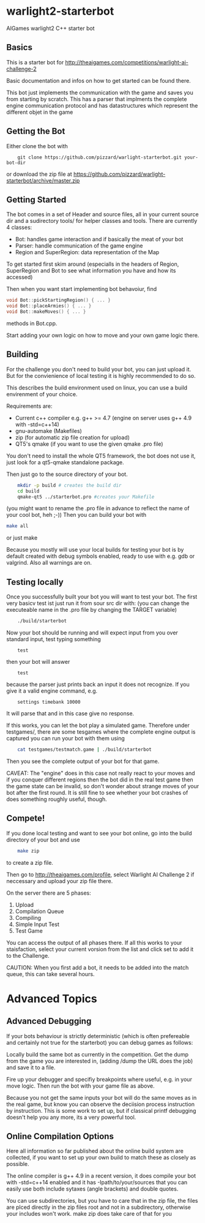 warlight2-starterbot
===================

AIGames warlight2 C++ starter bot

Basics
------

This is a starter bot for 
http://theaigames.com/competitions/warlight-ai-challenge-2

Basic documentation and infos on how to get started can be found there.

This bot just implements the communication with the game and saves you from starting by scratch.
This has a parser that implments the complete engine communication protocol and 
has datastructures which represent the different objet in the game

Getting the Bot
---------------

Either clone the bot with 
```
	git clone https://github.com/pizzard/warlight-starterbot.git your-bot-dir
```
or download the zip file at 
https://github.com/pizzard/warlight-starterbot/archive/master.zip


Getting Started
---------------

The bot comes in a set of Header and source files, all in your current source dir and 
a sudirectory tools/ for helper classes and tools.
There are currently 4 classes:
 * Bot: handles game interaction and if basically the meat of your bot
 * Parser: handle communication of the game engine
 * Region and SuperRegion: data representation of the Map

To get started first skim around (especialls in the headers of Region, SuperRegion and Bot
to see what information you have and how its accessed)

Then when you want start implementing bot behavoiur, find 
```c++
void Bot::pickStartingRegion() { ... }
void Bot::placeArmies() { ... }
void Bot::makeMoves() { ... }
```
methods in Bot.cpp.

Start adding your own logic on how to move and your own game logic there.


Building
--------

For the challenge you don't need to build your bot, you can just upload it.
But for the convienience of local testing it is highly recommended to do so.

This describes the build environment used on linux, you can use a build envirenment of your choice.

Requirements are:
 * Current c++ compiler e.g. g++ >= 4.7 (engine on server uses g++ 4.9 with -std=c++14)
 * gnu-automake (Makefiles)
 * zip (for automatic zip file creation for upload)
 * QT5's qmake (if you want to use the given qmake .pro file)

You don't need to install the whole QT5 framework, the bot does not use it, just look
for a qt5-qmake standalone package.

Then just go to the source directory of your bot.
```bash
	mkdir -p build # creates the build dir
	cd build
	qmake-qt5 ../starterbot.pro #creates your Makefile
```
(you might want to rename the .pro file in advance to reflect the name of your cool bot, heh ;-))
Then you can build your bot with 
```bash
make all 
```
or just make

Because you mostly will use your local builds for testing your bot is by default created with debug 
symbols enabled, ready to use with e.g. gdb or valgrind. Also all warnings are on.

Testing locally
---------------

Once you successfully built your bot you will want to test your bot.
The first very basicv test ist just run it from sour src dir with:
(you can change the executeable name in the .pro file by changing the TARGET variable)
```bash
    ./build/starterbot
```
Now your bot should be running and will expect input from you over standard input,
test typing something
```
    test
```
then your bot will answer
```
    test
```
because the parser just prints back an input it does not recognize.
If you give it a valid engine command, e.g.
```
    settings timebank 10000
```
It will parse that and in this case give no response.

If this works, you can let the bot play a simulated game.
Therefore under testgames/, there are some tesgames where the complete engine output is captured
you can run your bot with them using
```bash
    cat testgames/testmatch.game | ./build/starterbot 
```
Then you see the complete output of your bot for that game.

CAVEAT: The "engine" does in this case not really react to your moves and if
you conquer different regions then the bot did in the real test game then the game state can be invalid,
so don't wonder about strange moves of your bot after the first round.
It is still fine to see whether your bot crashes of does something roughly useful, though.

Compete!
--------
If you done local testing and want to see your bot online, go into the build directory of your bot
and use
```bash
    make zip
```
to create a zip file.

Then go to http://theaigames.com/profile, select Warlight AI Challenge 2 if neccessary and upload
your zip file there.

On the server there are 5 phases:
 1. Upload
 2. Compilation Queue
 3. Compiling 
 4. Simple Input Test
 5. Test Game

You can access the output of all phases there.
If all this works to your staisfaction, select your current vorsion from the list and click set
to add it to the Challenge.

CAUTION: When you first add a bot, it needs to be added into the match queue, this can take several hours.

Advanced Topics 
================

Advanced Debugging
------------------

If your bots behaviour is strictly deterministic (which is often prefereable and certainly not true
for the starterbot) you can debug games as follows:

Locally build the same bot as currently in the competition. 
Get the dump from the game you are interested in, (adding /dump the URL does the job) and save it to a file.

Fire up your debugger and specifiy breakpoints where useful, e.g. in your move logic.
Then run the bot with your game file as above.

Because you not get the same inputs your bot will do the same moves as in the real game, but know
you can observe the deciision process instruction by instruction.
This is some work to set up, but if classical printf debugging doesn't help you any more, its a very 
powerful tool. 

Online Compilation Options
-----------------------

Here all information so far published about the online build system are collected, if you want to set up
your own build to match these as closely as possible.

The online compiler is g++ 4.9 in a recent version, it does compile your bot with
-std=c++14 enabled and it has -Ipath/to/your/sources that you can easily use both include sytaxes 
(angle brackets) and double quotes.

You can use subdirectories, but you have to care that in the zip file, the files are plced directly
in the zip files root and not in a subdirectory, otherwise your includes won't work.
make zip does take care of that for you






